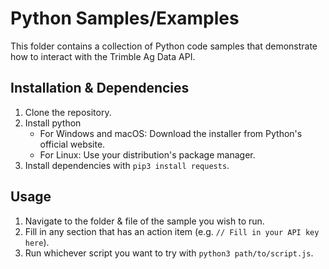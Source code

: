 # Python Samples/Examples
This folder contains a collection of Python code samples that demonstrate how to interact with the Trimble Ag Data API.

## Installation & Dependencies

1. Clone the repository.
2. Install python
    - For Windows and macOS: Download the installer from Python's official website.
    - For Linux: Use your distribution's package manager.
2. Install dependencies with `pip3 install requests`.

## Usage

1. Navigate to the folder & file of the sample you wish to run.
2. Fill in any section that has an action item (e.g. `// Fill in your API key here`).
3. Run whichever script you want to try with `python3 path/to/script.js`.
